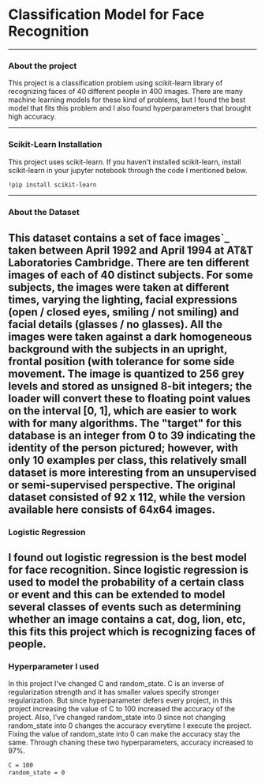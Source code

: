 # Classification Model for Face Recognition
-----
### About the project
This project is a classification problem using scikit-learn library of recognizing faces of 40 different people in 400 images. 
There are many machine learning models for these kind of problems, but I found the best model that fits this problem 
and I also found hyperparameters that brought high accuracy. 

-----
### Scikit-Learn Installation
This project uses scikit-learn. 
If you haven't installed scikit-learn, install scikit-learn in your jupyter notebook through the code I mentioned below.
```sh
!pip install scikit-learn
```
-----
### About the Dataset
This dataset contains a set of face images`_ taken between April 1992 and April 1994 at AT&T Laboratories Cambridge.
There are ten different images of each of 40 distinct subjects. For some subjects, the images were taken at different times, varying the lighting,
facial expressions (open / closed eyes, smiling / not smiling) and facial details (glasses / no glasses). 
All the images were taken against a dark homogeneous background with the subjects in an upright, frontal position (with tolerance for some side movement.
The image is quantized to 256 grey levels and stored as unsigned 8-bit integers; the loader will convert these to floating point values on the 
interval [0, 1], which are easier to work with for many algorithms.
The "target" for this database is an integer from 0 to 39 indicating the identity of the person pictured; however, with only 10 examples per class, this
relatively small dataset is more interesting from an unsupervised or semi-supervised perspective.
The original dataset consisted of 92 x 112, while the version available here consists of 64x64 images.
-----
### Logistic Regression
I found out logistic regression is the best model for face recognition. Since logistic regression is used to model the probability of a certain class or event
and this can be extended to model several classes of events such as determining whether an image contains a cat, dog, lion, etc, this fits this project which 
is recognizing faces of people. 
-----
### Hyperparameter I used
In this project I've changed C and random_state. C is an inverse of regularization strength and it has smaller values specify stronger regularization.
But since hyperparameter defers every project, in this project increasing the value of C to 100 increased the accuracy of the project. 
Also, I've changed random_state into 0 since not changing random_state into 0 changes the accuracy everytime I execute the project. 
Fixing the value of random_state into 0 can make the accuracy stay the same.
Through chaning these two hyperparameters, accuracy increased to 97%.
```sh
C = 100
random_state = 0
```
